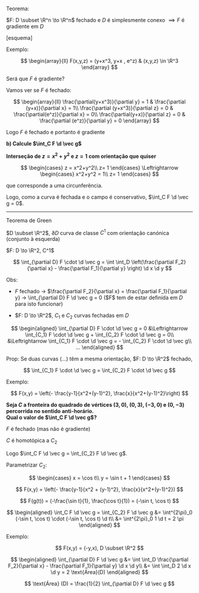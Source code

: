 Teorema:

$F: D \subset \R^n \to \R^n$ fechado e $D$ é simplesmente conexo $\implies F$ é gradiente em $D$

[esquema]

Exemplo:

$$
\begin{array}{ll}
F(x,y,z) = (y+x^3, y+x , e^z) & (x,y,z) \in \R^3
\end{array}
$$

Será que $F$ é gradiente?

Vamos ver se $F$ é fechado:

$$
\begin{array}{ll}
\frac{\partial(y+x^3)}{\partial y} = 1 & \frac{\partial (y+x)}{\partial x} = 1\\
\frac{\partial (y+x^3)}{\partial z} = 0 & \frac{\partial(e^z)}{\partial x} = 0\\
\frac{\partial(y+x)}{\partial z} = 0 & \frac{\partial (e^z)}{\partial y} = 0
\end{array}
$$

Logo $F$ é fechado e portanto é gradiente

**b) Calcule $\int_C F \d \vec g$**

**Interseção de $z = x^2+y^2$ e $z=1$ com orientação que quiser**

$$
\begin{cases}
z = x^2+y^2\\
z= 1
\end{cases}
\Leftrightarrow
\begin{cases}
x^2+y^2 = 1\\
z= 1
\end{cases}
$$

que corresponde a uma circunferência.

Logo, como a curva é fechada e o campo é conservativo, $\int_C F \d \vec g = 0$.

---

Teorema de Green

$D \subset \R^2$, $\partial D$ curva de classe $C^1$ com orientação canónica (conjunto à esquerda)

$F: D \to \R^2, C^1$

$$
\int_{\partial D} F \cdot \d \vec g = \int \int_D \left(\frac{\partial F_2}{\partial x} - \frac{\partial F_1}{\partial y} \right) \d x \d y
$$

Obs:

- $F$ fechado -> $\frac{\partial F_2}{\partial x} = \frac{\partial F_1}{\partial y} -> \int_{\partial D} F \d \vec g = 0  
  ($F$ tem de estar definida em $D$ para isto funcionar)

- $F: D \to \R^2$, $C_1$ e $C_2$ curvas fechadas em $D$

$$
\begin{aligned}
\int_{\partial D} F \cdot \d \vec g = 0 &\Leftrightarrow \int_{C_1} F \cdot \d \vec g + \int_{C_2} F \cdot \d \vec g = 0\\
&\Leftrightarrow \int_{C_1} F \cdot \d \vec g = - \int_{C_2} F \cdot \d \vec g\\
...
\end{aligned}
$$

Prop: Se duas curvas (...) têm a mesma orientação, $F: D \to \R^2$ fechado,

$$
\int_{C_1} F \cdot \d \vec g = \int_{C_2} F \cdot \d \vec g
$$

Exemplo:

$$
F(x,y) = \left(- \frac{y-1}{x^2+(y-1)^2}, \frac{x}{x^2+(y-1)^2}\right)
$$

**Seja $C$ a fronteira do quadrado de vértices $(3,0)$, $(0,3)$, $(-3,0)$ e $(0,-3)$ percorrida no sentido anti-horário.**  
**Qual o valor de $\int_C F \d \vec g$?**

$F$ é fechado (mas não é gradiente)

$C$ é homotópica a $C_2$

Logo $\int_C F \d \vec g = \int_{C_2} F \d \vec g$.

Parametrizar $C_2$:

$$
\begin{cases}
x = \cos t\\
y = \sin t + 1
\end{cases}
$$

$$
F(x,y) = \left(- \frac{y-1}{x^2 + (y-1)^2}, \frac{x}{x^2+(y-1)^2})
$$

$$
F(g(t)) = (-\frac{\sin t}{1}, \frac{\cos t}{1}) = (-\sin t, \cos t)
$$

$$
\begin{aligned}
\int_C F \d \vec g = \int_{C_2} F \d \vec g &= \int^{2\pi}_0 (-\sin t, \cos t) \cdot (-\sin t, \cos t) \d t\\
&= \int^{2\pi}_0 1 \d t = 2 \pi
\end{aligned}
$$

Exemplo:

$$
F(x,y) = (-y,x), D \subset \R^2
$$

$$
\begin{aligned}
\int_{\partial D} F \d \vec g &= \int \int_D \frac{\partial F_2}{\partial x} - \frac{\partial F_1}{\partial y} \d x \d y\\
&= \int \int_D 2 \d x \d y = 2 \text{Área}(D)
\end{aligned}
$$

$$
\text{Área} (D) = \frac{1}{2} \int_{\partial D} F \d \vec g
$$
